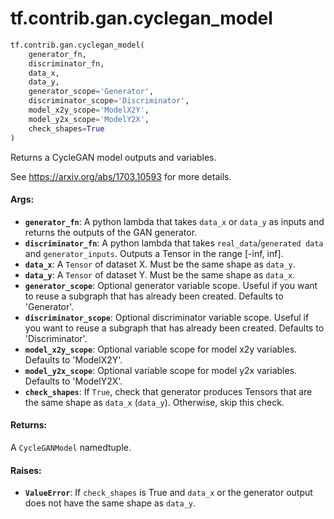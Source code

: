 <div itemscope itemtype="http://developers.google.com/ReferenceObject">
<meta itemprop="name" content="tf.contrib.gan.cyclegan_model" />
<meta itemprop="path" content="Stable" />
</div>

# tf.contrib.gan.cyclegan_model

``` python
tf.contrib.gan.cyclegan_model(
    generator_fn,
    discriminator_fn,
    data_x,
    data_y,
    generator_scope='Generator',
    discriminator_scope='Discriminator',
    model_x2y_scope='ModelX2Y',
    model_y2x_scope='ModelY2X',
    check_shapes=True
)
```

Returns a CycleGAN model outputs and variables.

See https://arxiv.org/abs/1703.10593 for more details.

#### Args:

* <b>`generator_fn`</b>: A python lambda that takes `data_x` or `data_y` as inputs and
    returns the outputs of the GAN generator.
* <b>`discriminator_fn`</b>: A python lambda that takes `real_data`/`generated data`
    and `generator_inputs`. Outputs a Tensor in the range [-inf, inf].
* <b>`data_x`</b>: A `Tensor` of dataset X. Must be the same shape as `data_y`.
* <b>`data_y`</b>: A `Tensor` of dataset Y. Must be the same shape as `data_x`.
* <b>`generator_scope`</b>: Optional generator variable scope. Useful if you want to
    reuse a subgraph that has already been created. Defaults to 'Generator'.
* <b>`discriminator_scope`</b>: Optional discriminator variable scope. Useful if you
    want to reuse a subgraph that has already been created. Defaults to
    'Discriminator'.
* <b>`model_x2y_scope`</b>: Optional variable scope for model x2y variables. Defaults
    to 'ModelX2Y'.
* <b>`model_y2x_scope`</b>: Optional variable scope for model y2x variables. Defaults
    to 'ModelY2X'.
* <b>`check_shapes`</b>: If `True`, check that generator produces Tensors that are the
    same shape as `data_x` (`data_y`). Otherwise, skip this check.


#### Returns:

A `CycleGANModel` namedtuple.


#### Raises:

* <b>`ValueError`</b>: If `check_shapes` is True and `data_x` or the generator output
    does not have the same shape as `data_y`.